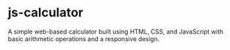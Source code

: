 # js-calculator
A simple web-based calculator built using HTML, CSS, and JavaScript with basic arithmetic operations and a responsive design.
